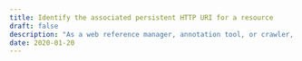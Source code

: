 ```yaml
---
title: Identify the​ ​associated​ ​persistent​ ​HTTP​ ​URI​ ​for​ a ​resource
draft: false
description: "As a web reference manager, annotation tool, or crawler, when I encounter a landing page or any other web resource that is part of a scholarly object, I need to easily identify the​ ​associated​ ​persistent​ ​HTTP​ ​URI​ ​for​ ​the​ ​resource,​ ​so​ ​that​ ​I​ ​can​ ​retrieve​ ​it."
date: 2020-01-20
---
```


